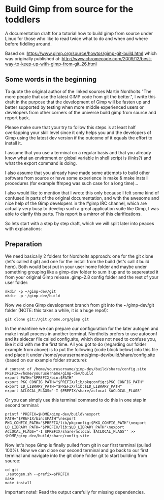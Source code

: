 # Build Gimp from source for the toddlers
A documentation draft for a tutorial how to build gimp from source under Linux for those who like to read twice what to do and when and where before fiddling around.

Based on: https://www.gimp.org/source/howtos/gimp-git-build.html which was originally published at:
http://www.chromecode.com/2009/12/best-way-to-keep-up-with-gimp-from-git_26.html

Some words in the beginning
---------------------------

To quote the original author of the linked sources Martin Nordholts "The more people that use the latest GIMP code from git the better.", I write this draft in the purpose that the development of Gimp will be fasten up and better supported by testing when more middle experienced users or developers from other corners of the universe build gimp from source and report back.

Please make sure that your try to follow this steps is at least half overlapping your skill level since it only helps you and the developers of Gimp using the latest dev version if the outcome of it equals the effort to install it.

I assume that you use a terminal on a regular basis and that you already know what an enviroment or global variable in shell script is (links?) and what the export command is doing.

I also assume that you already have made some attempts to build other software from source or have some experience in make & make install procedures (for example ffmpeg was such case for a long time)...

I also would like to mention that I wrote this only because I felt some kind of confused in parts of the original documentation, and with the awesome and nice help of the Gimp developers in the #gimp IRC channel, which are actually very busy to develop such a great application suite like Gimp, I was able to clarify this parts. This report is a mirror of this clarifications.

So lets start with a step by step draft, which we will split later into peaces with explanations:

Preparation
-----------

We need basically 2 folders for Nordholts approach: one for the git clone (let's called it git) and one for the install from the build (let's call it build here). Both would best put in your user home folder and maybe under something grouping like a gimp-dev folder to sum it up and to sepereated it from your original Gimp release .gimp-2.8 config folder and the rest of your user folder:

    mkdir -p ~/gimp-dev/git
    mkdir -p ~/gimp-dev/build
    
Now we clone Gimp development branch from git into the ~/gimp-dev/git folder (NOTE: this takes a while, it is a huge repo!):

    git clone git://git.gnome.org/gimp git
    
In the meantime we can prepare our configuration for the later autogen and make install process in another terminal. Nordholts prefers to use autoconf and its sidecar file called config.site, which does not need to confuse you, like it did with me the first time. All you got to do (regarding our folder example from above) is to put the following (code block below) into this file and place it under /home/yourusername/gimp-dev/build/share/config.site (based on our example folder structure):

    # content of /home/yourusername/gimp-dev/build/share/config.site
    PREFIX=/home/yourusername/gimp-dev/build
    export PATH="$PREFIX/bin:$PATH"
    export PKG_CONFIG_PATH="$PREFIX/lib/pkgconfig:$PKG_CONFIG_PATH"
    export LD_LIBRARY_PATH="$PREFIX/lib:$LD_LIBRARY_PATH"
    export ACLOCAL_FLAGS="-I $PREFIX/share/aclocal $ACLOCAL_FLAGS"
    
Or you can simply use this terminal command to do this in one step in second terminal:

    printf 'PREFIX=$HOME/gimp-dev/build\nexport PATH="$PREFIX/bin:$PATH"\nexport PKG_CONFIG_PATH="$PREFIX/lib/pkgconfig:$PKG_CONFIG_PATH"\nexport LD_LIBRARY_PATH="$PREFIX/lib:$LD_LIBRARY_PATH"\nexport ACLOCAL_FLAGS="-I $PREFIX/share/aclocal $ACLOCAL_FLAGS"' >> $HOME/gimp-dev/build/share/config.site

Now let's hope Gimp is finally pulled from git in our first terminal (pulled 100%). Now we can close our second terminal and go back to our first terminal and navigate into the git clone folder git to start building from source:

    cd git
    ./autogen.sh --prefix=$PREFIX
    make
    make install
    
Important note!: Read the output carefully for missing dependencies.
